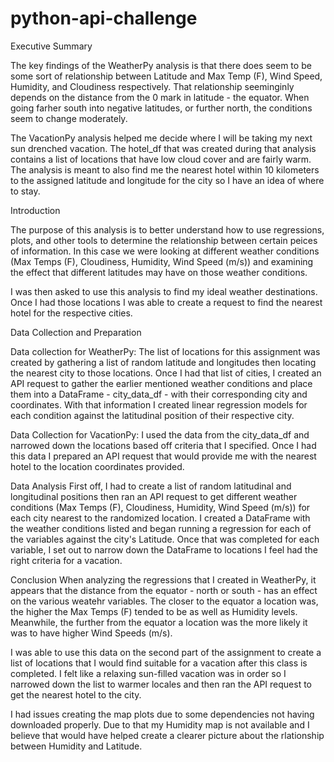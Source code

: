 # python-api-challenge

Executive Summary


The key findings of the WeatherPy analysis is that there does seem to be some sort of relationship between Latitude and  Max Temp (F), Wind Speed, Humidity, and Cloudiness respectively. That relationship seeminginly depends on the distance from the 0 mark in latitude - the equator. When going farher south into negative latitudes, or further north, the conditions seem to change moderately. 

The VacationPy analysis helped me decide where I will be taking my next sun drenched vacation. The hotel_df that was created during that analysis contains a list of locations that have low cloud cover and are fairly warm. The analysis is meant to also find me the nearest hotel within 10 kilometers to the assigned latitude and longitude for the city so I have an idea of where to stay.


Introduction


The purpose of this analysis is to better understand how to use regressions, plots, and other tools to determine the relationship between certain peices of information. In this case we were looking at different weather conditions (Max Temps (F), Cloudiness, Humidity, Wind Speed (m/s)) and examining the effect that different latitudes may have on those weather conditions. 

I was then asked to use this analysis to find my ideal weather destinations. Once I had those locations I was able to create a request to find the nearest hotel for the respective cities. 


Data Collection and Preparation


Data collection for WeatherPy: The list of locations for this assignment was created by gathering a list of random latitude and longitudes then locating the nearest city to those locations. Once I had that list of cities, I created an API request to gather the earlier mentioned weather conditions and place them into a DataFrame - city_data_df - with their corresponding city and coordinates. With that information I created linear regression models for each condition against the latitudinal position of their respective city. 

Data Collection for VacationPy: I used the data from the city_data_df and narrowed down the locations based off criteria that I specified. Once I had this data I prepared an API request that would provide me with the nearest hotel to the location coordinates provided. 



Data Analysis
First off, I had to create a list of random latitudinal and longitudinal positions then ran an API request to get different weather conditions (Max Temps (F), Cloudiness, Humidity, Wind Speed (m/s)) for each city nearest to the randomized location. I created a DataFrame with the weather conditions listed and began running a regression for each of the variables against the city's Latitude. Once that was completed for each variable, I set out to narrow down the DataFrame to locations I feel had the right criteria for a vacation. 


Conclusion
When analyzing the regressions that I created in WeatherPy, it appears that the distance from the equator - north or south - has an effect on the various weatehr variables. The closer to the equator a location was, the higher the Max Temps (F) tended to be as well as Humidity levels. Meanwhile, the further from the equator a location was the more likely it was to have higher Wind Speeds (m/s). 

I was able to use this data on the second part of the assignment to create a list of locations that I would find suitable for a vacation after this class is completed. I felt like a relaxing sun-filled vacation was in order so I narrowed down the list to warmer locales and then ran the API request to get the nearest hotel to the city. 

I had issues creating the map plots due to some dependencies not having downloaded properly. Due to that my Humidity map is not available and I believe that would have helped create a clearer picture about the rlationship between Humidity and Latitude. 
